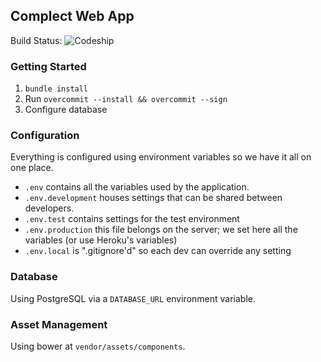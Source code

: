 ## Complect Web App

Build Status: ![Codeship](https://codeship.com/projects/7b4076f0-db4b-0134-05b7-4a5a03b4ed0e/status?branch=master)

### Getting Started

1. `bundle install`
2. Run `overcommit --install && overcommit --sign`
3. Configure database

### Configuration

Everything is configured using environment variables so we have it all on one place.

- `.env` contains all the variables used by the application.
- `.env.development` houses settings that can be shared between developers.
- `.env.test` contains settings for the test environment
- `.env.production` this file belongs on the server; we set here all the variables (or use Heroku's variables)
- `.env.local` is ".gitignore'd" so each dev can override any setting

### Database

Using PostgreSQL via a `DATABASE_URL` environment variable.

### Asset Management

Using bower at `vendor/assets/components`.
